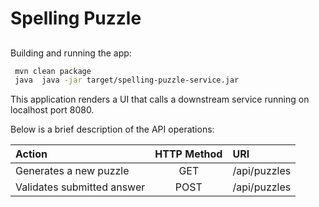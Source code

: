 # Spelling Puzzle

## 

Building and running the app:

```bash
 mvn clean package
 java  java -jar target/spelling-puzzle-service.jar 
```

This application renders a UI that calls a downstream service running on localhost port 8080.

Below is a brief description of the API operations:

| Action                     | HTTP Method  | URI                      |
|:---------------------------|:------------:|:-------------------------|
| Generates a new puzzle     |  GET         | /api/puzzles             |
| Validates submitted answer |  POST        | /api/puzzles             |
